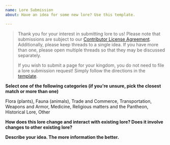 ```yaml
---
name: Lore Submission
about: Have an idea for some new lore? Use this template.

---
```


> Thank you for your interest in submitting lore to us! Please note that submissions are subject to our [Contributor License Agreement](https://gist.github.com/Foxtrek64/82e5ace4318963ee7d87ab12910e8f3d). Additionally, please keep threads to a single idea. If you have more than one, please open multiple threads so that they may be discussed separately.
>
> If you wish to submit a page for your kingdom, you do not need to file a lore submission request! Simply follow the directions in the [template](../../docs/lore/factions/template.md).


**Select one of the following categories (if you're unsure, pick the closest match or more than one)**

Flora (plants), Fauna (animals), Trade and Commerce, Transportation, Weapons and Armor, Medicine, Religious matters and the Pantheon, Historical Lore, Other

**How does this lore change and interact with existing lore? Does it involve changes to other existing lore?**

**Describe your idea. The more information the better.**